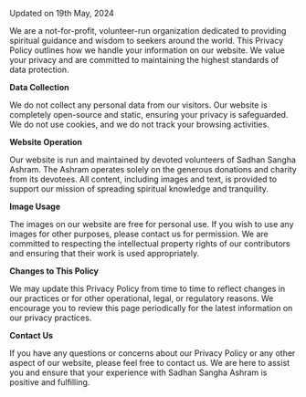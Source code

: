 Updated on 19th May, 2024  
  
We are a not-for-profit, volunteer-run organization dedicated to providing spiritual guidance and wisdom to seekers around the world. This Privacy Policy outlines how we handle your information on our website. We value your privacy and are committed to maintaining the highest standards of data protection.  
  
**Data Collection**  
  
We do not collect any personal data from our visitors. Our website is completely open-source and static, ensuring your privacy is safeguarded. We do not use cookies, and we do not track your browsing activities.  
  
**Website Operation**  
  
Our website is run and maintained by devoted volunteers of Sadhan Sangha Ashram. The Ashram operates solely on the generous donations and charity from its devotees. All content, including images and text, is provided to support our mission of spreading spiritual knowledge and tranquility.  
  
**Image Usage**  
  
The images on our website are free for personal use. If you wish to use any images for other purposes, please contact us for permission. We are committed to respecting the intellectual property rights of our contributors and ensuring that their work is used appropriately.  
  
**Changes to This Policy**  
  
We may update this Privacy Policy from time to time to reflect changes in our practices or for other operational, legal, or regulatory reasons. We encourage you to review this page periodically for the latest information on our privacy practices.  
  
**Contact Us**  
  
If you have any questions or concerns about our Privacy Policy or any other aspect of our website, please feel free to contact us. We are here to assist you and ensure that your experience with Sadhan Sangha Ashram is positive and fulfilling.
